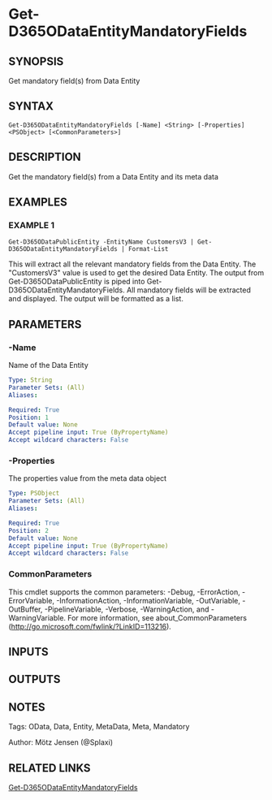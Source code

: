 ﻿---
external help file: d365fo.integrations-help.xml
Module Name: d365fo.integrations
online version:
schema: 2.0.0
---

# Get-D365ODataEntityMandatoryFields

## SYNOPSIS
Get mandatory field(s) from Data Entity

## SYNTAX

```
Get-D365ODataEntityMandatoryFields [-Name] <String> [-Properties] <PSObject> [<CommonParameters>]
```

## DESCRIPTION
Get the mandatory field(s) from a Data Entity and its meta data

## EXAMPLES

### EXAMPLE 1
```
Get-D365ODataPublicEntity -EntityName CustomersV3 | Get-D365ODataEntityMandatoryFields | Format-List
```

This will extract all the relevant mandatory fields from the Data Entity.
The "CustomersV3" value is used to get the desired Data Entity.
The output from Get-D365ODataPublicEntity is piped into Get-D365ODataEntityMandatoryFields.
All mandatory fields will be extracted and displayed.
The output will be formatted as a list.

## PARAMETERS

### -Name
Name of the Data Entity

```yaml
Type: String
Parameter Sets: (All)
Aliases:

Required: True
Position: 1
Default value: None
Accept pipeline input: True (ByPropertyName)
Accept wildcard characters: False
```

### -Properties
The properties value from the meta data object

```yaml
Type: PSObject
Parameter Sets: (All)
Aliases:

Required: True
Position: 2
Default value: None
Accept pipeline input: True (ByPropertyName)
Accept wildcard characters: False
```

### CommonParameters
This cmdlet supports the common parameters: -Debug, -ErrorAction, -ErrorVariable, -InformationAction, -InformationVariable, -OutVariable, -OutBuffer, -PipelineVariable, -Verbose, -WarningAction, and -WarningVariable.
For more information, see about_CommonParameters (http://go.microsoft.com/fwlink/?LinkID=113216).

## INPUTS

## OUTPUTS

## NOTES
Tags: OData, Data, Entity, MetaData, Meta, Mandatory

Author: Mötz Jensen (@Splaxi)

## RELATED LINKS

[Get-D365ODataEntityMandatoryFields]()

